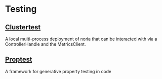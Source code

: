 # Testing

<!-- This section needs more description on when to use which test
infrastructure
-->

## [Clustertest](./clustertest.md)
A local multi-process deployment of noria that can be interacted with via
a ControllerHandle and the MetricsClient.

## [Proptest](./proptest.md)
A framework for generative property testing in code
